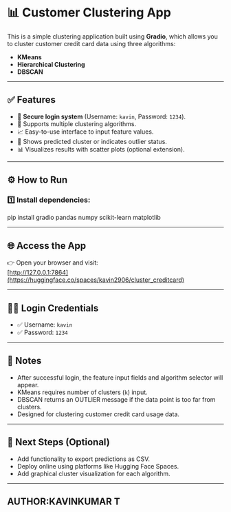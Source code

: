 # 📊 Customer Clustering App

This is a simple clustering application built using **Gradio**, which allows you to cluster customer credit card data using three algorithms:
- **KMeans**
- **Hierarchical Clustering**
- **DBSCAN**

---

## ✅ Features

- 🔐 **Secure login system** (Username: `kavin`, Password: `1234`).
- 🚀 Supports multiple clustering algorithms.
- 📈 Easy-to-use interface to input feature values.
- 🎯 Shows predicted cluster or indicates outlier status.
- 📊 Visualizes results with scatter plots (optional extension).

---

## ⚙️ How to Run

### 1️⃣ Install dependencies:

pip install gradio pandas numpy scikit-learn matplotlib

---
## 🌐 Access the App

👉 Open your browser and visit:  
[http://127.0.0.1:7864](https://huggingface.co/spaces/kavin2906/cluster_creditcard)

---

## 🧑‍💻 Login Credentials

- ✅ Username: `kavin`
- ✅ Password: `1234`

---

## 📝 Notes

- After successful login, the feature input fields and algorithm selector will appear.
- KMeans requires number of clusters (`k`) input.
- DBSCAN returns an OUTLIER message if the data point is too far from clusters.
- Designed for clustering customer credit card usage data.

---

## 🚀 Next Steps (Optional)

- Add functionality to export predictions as CSV.
- Deploy online using platforms like Hugging Face Spaces.
- Add graphical cluster visualization for each algorithm.

---

## AUTHOR:KAVINKUMAR T
